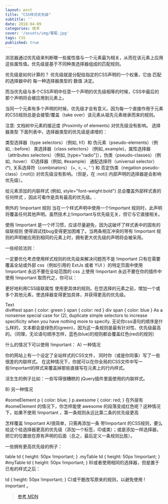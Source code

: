 ```yaml
---
layout: post
title: "CSS样式优先级"
subtitle: ''
date: 2018-04-09
categories: 技术
cover: '/assets/img/葡萄.jpg'
tags: CSS
published: true
---
```


浏览器通过优先级来判断哪一些属性值与一个元素最为相关，从而在该元素上应用这些属性值。优先级是基于不同种类选择器组成的匹配规则。

优先级是如何计算的？
优先级就是分配给指定的CSS声明的一个权重，它由 匹配的选择器中的 每一种选择器类型的 数值 决定。

而当优先级与多个CSS声明中任意一个声明的优先级相等的时候，CSS中最后的那个声明将会被应用到元素上。

当同一个元素有多个声明的时候，优先级才会有意义。因为每一个直接作用于元素的CSS规则总是会接管/覆盖（take over）该元素从祖先元素继承而来的规则。

注意: 文档树中元素的接近度 (Proximity of elements) 对优先级没有影响。
选择器类型
下面列表中，选择器类型的优先级是递增的：

类型选择器（type selectors）（例如, h1）和 伪元素（pseudo-elements）（例如, ::before）
类选择器（class selectors） (例如,.example)，属性选择器（attributes selectors）（例如, [type="radio"]），伪类（pseudo-classes）（例如, :hover）
ID选择器（例如, #example）
通配选择符（universal selector）(*), 关系选择符（combinators） (+, >, ~, ' ')  和 否定伪类（negation pseudo-class）(:not()) 对优先级没有影响。（但是，在 :not() 内部声明的选择器是会影响优先级）。

给元素添加的内联样式 (例如, style="font-weight:bold") 总会覆盖外部样式表的任何样式 ，因此可看作是具有最高的优先级。.

例外的 !important 规则
当在一个样式声明中使用一个!important 规则时，此声明将覆盖任何其他声明。虽然技术上!important与优先级无关，但它与它直接相关。

使用 !important 是一个坏习惯，应该尽量避免，因为这破坏了样式表中的固有的级联规则 使得调试找bug变得更加困难了。当两条相互冲突的带有 !important 规则的声明被应用到相同的元素上时，拥有更大优先级的声明将会被采用。

一些经验法则：

一定要优化考虑使用样式规则的优先级来解决问题而不是 !important
只有在需要覆盖全站或外部 css（例如引用的 ExtJs 或者 YUI ）的特定页面中使用 !important
永远不要在全站范围的 css 上使用 !important
永远不要在你的插件中使用 !important
取而代之，你可以：

更好地利用CSS级联属性
使用更具体的规则。在您选择的元素之前，增加一个或多个其他元素，使选择器变得更加具体，并获得更高的优先级。
<div id="test">
  <span>Text</span>
</div>
div#test span { color: green }
span { color: red }
div span { color: blue }
As a nonsense special case for (2), duplicate simple selectors to increase specificity when you have nothing more to specify.
无论你c​ss语句的顺序是什么样的，文本都会是绿色的(green)，因为这一条规则是最有针对性、优先级最高的。（同理，无论语句顺序怎样，蓝色(blue)的规则都会覆盖红色(red)的规则）

什么的情况下可以使用 !important：
A) 一种情况

你的网站上有一个设定了全站样式的CSS文件，
同时你（或是你同事）写了一些很差的内联样式。
在这种情况下，你就可以在你全局的CSS文件中写一些!important的样式来覆盖掉那些直接写在元素上的行内样式。

活生生的例子比如：一些写得很糟糕的 jQuery插件里面使用的内联样式。

B) 另一种情况

#someElement p { color: blue; } p.awesome { color: red; }
在外层有 #someElement 的情况下，你怎样能使 awesome 的段落变成红色呢？这种情况下，如果不使用 !important ，第一条规则永远比第二条的优先级更高

怎样覆盖 !important
A)很简单，只需再添加一条 带!important 的CSS规则，要么给这个给选择器更高的优先级（添加一个标签，ID或类）；或是添加一样选择器，把它的位置放在原有声明的后面（总之，最后定义一条规则比胜）。

一些拥有更高优先级的例子：

table td    { height: 50px !important; }
.myTable td { height: 50px !important; }
#myTable td { height: 50px !important; }
B)或者使用相同的选择器，但是置于已有的样式之后： 

td { height: 50px !important; }
C)或干脆改写原来的规则，以避免使用 ! important 。

> [参考 MDN](https://developer.mozilla.org/zh-CN/docs/Web/CSS/Specificity)
